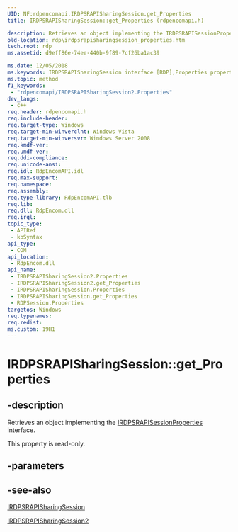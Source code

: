 ```yaml
---
UID: NF:rdpencomapi.IRDPSRAPISharingSession.get_Properties
title: IRDPSRAPISharingSession::get_Properties (rdpencomapi.h)

description: Retrieves an object implementing the IRDPSRAPISessionProperties interface.
old-location: rdp\irdpsrapisharingsession_properties.htm
tech.root: rdp
ms.assetid: d9eff86e-74ee-440b-9f89-7cf26ba1ac39

ms.date: 12/05/2018
ms.keywords: IRDPSRAPISharingSession interface [RDP],Properties property, IRDPSRAPISharingSession.Properties, IRDPSRAPISharingSession.get_Properties, IRDPSRAPISharingSession2 interface [RDP],Properties property, IRDPSRAPISharingSession2.Properties, IRDPSRAPISharingSession2::Properties, IRDPSRAPISharingSession2::get_Properties, IRDPSRAPISharingSession::get_Properties, Properties property [RDP], Properties property [RDP],IRDPSRAPISharingSession interface, Properties property [RDP],IRDPSRAPISharingSession2 interface, Properties property [RDP],RDPSession object, RDPSession object [RDP],Properties property, get_Properties, rdp.irdpsrapisharingsession_properties, rdpencomapi/IRDPSRAPISharingSession2::Properties, rdpencomapi/IRDPSRAPISharingSession2::get_Properties, rdpencomapi/IRDPSRAPISharingSession::Properties, rdpencomapi/IRDPSRAPISharingSession::get_Properties
ms.topic: method
f1_keywords: 
 - "rdpencomapi/IRDPSRAPISharingSession2.Properties"
dev_langs:
 - c++
req.header: rdpencomapi.h
req.include-header: 
req.target-type: Windows
req.target-min-winverclnt: Windows Vista
req.target-min-winversvr: Windows Server 2008
req.kmdf-ver: 
req.umdf-ver: 
req.ddi-compliance: 
req.unicode-ansi: 
req.idl: RdpEncomAPI.idl
req.max-support: 
req.namespace: 
req.assembly: 
req.type-library: RdpEncomAPI.tlb
req.lib: 
req.dll: RdpEncom.dll
req.irql: 
topic_type:
 - APIRef
 - kbSyntax
api_type:
 - COM
api_location:
 - RdpEncom.dll
api_name:
 - IRDPSRAPISharingSession2.Properties
 - IRDPSRAPISharingSession2.get_Properties
 - IRDPSRAPISharingSession.Properties
 - IRDPSRAPISharingSession.get_Properties
 - RDPSession.Properties
targetos: Windows
req.typenames: 
req.redist: 
ms.custom: 19H1
---
```


# IRDPSRAPISharingSession::get_Properties


## -description


Retrieves an object implementing the <a href="https://docs.microsoft.com/windows/desktop/api/rdpencomapi/nn-rdpencomapi-irdpsrapisessionproperties">IRDPSRAPISessionProperties</a>  interface.

This property is read-only.


## -parameters


## -see-also




<a href="https://docs.microsoft.com/windows/desktop/api/rdpencomapi/nn-rdpencomapi-irdpsrapisharingsession">IRDPSRAPISharingSession</a>



<a href="https://docs.microsoft.com/windows/desktop/api/rdpencomapi/nn-rdpencomapi-irdpsrapisharingsession2">IRDPSRAPISharingSession2</a>
 

 

